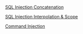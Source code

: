 [SQL Injection Concatenation](./R5-A1-SQL-Injection-Concatentation)

[SQL Injection Interpolation & Scope](./A1-SQL-Injection-Interpolation)

[Command Injection](./R5-A1-Command-Injection)
